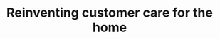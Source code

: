 ---
tags: 'case-study'
skills: ['Product design', 'Prototyping']
title: 'Reinventing customer care for the home'
thumb: 'sweepr-mobile-case-thumb.jpg'
cover: 'sweepr-mobile-case-cover.jpg'
year: 2020
platforms: ['iOS', 'Android']
role: 'Design lead'
color: 'lavender'
textColor: 'dark'
layout: 'sweepr-mobile-layout'
meta:
    desc: "Leading the design for the Sweepr mobile experience."
intro:
    title: "Intro"
    bgColor: "altGray-200"
    color: "altGray-1000"
    content: "At a Dublin-based AI startup, I lead design of the mobile customer experience. We created an app that users would use in their homes to self-diagnose and fix their home technology problems."
goals:
    - title: More value
      icon: 🎯
      content: "Provide more value for the user and their home. It can be more than just a support input."
    - title: More flexibility
      icon: 🤸‍♂️
      content: "Give more flexibility to our customers to implement their own features & values and integrate seamlessly within their own platform. It's a big ask to take over a client's Support page and not provide more flexible options."
    - title: More context
      icon: 🤐
      content: "Better context framing for the user is necessary so they can understand what it is they should say or type to be provided with self-support."
    - title: More proactive
      icon: 🏋️
      content: "Our current use cases are based on being reactive to the user's network and not proactive. Rather than routinely scanning their network to anticipate and identify possible problems we wait for the user to come to us. By this point, they're already having a negative experience and it becomes much more challenging to turn that into a positive experience."

---